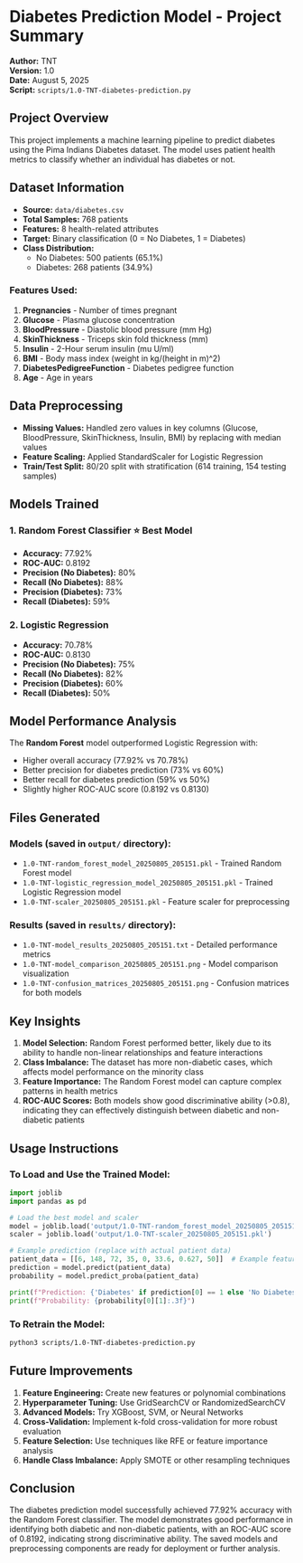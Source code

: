 # Diabetes Prediction Model - Project Summary

**Author:** TNT  
**Version:** 1.0  
**Date:** August 5, 2025  
**Script:** `scripts/1.0-TNT-diabetes-prediction.py`

## Project Overview

This project implements a machine learning pipeline to predict diabetes using the Pima Indians Diabetes dataset. The model uses patient health metrics to classify whether an individual has diabetes or not.

## Dataset Information

- **Source:** `data/diabetes.csv`
- **Total Samples:** 768 patients
- **Features:** 8 health-related attributes
- **Target:** Binary classification (0 = No Diabetes, 1 = Diabetes)
- **Class Distribution:** 
  - No Diabetes: 500 patients (65.1%)
  - Diabetes: 268 patients (34.9%)

### Features Used:
1. **Pregnancies** - Number of times pregnant
2. **Glucose** - Plasma glucose concentration
3. **BloodPressure** - Diastolic blood pressure (mm Hg)
4. **SkinThickness** - Triceps skin fold thickness (mm)
5. **Insulin** - 2-Hour serum insulin (mu U/ml)
6. **BMI** - Body mass index (weight in kg/(height in m)^2)
7. **DiabetesPedigreeFunction** - Diabetes pedigree function
8. **Age** - Age in years

## Data Preprocessing

- **Missing Values:** Handled zero values in key columns (Glucose, BloodPressure, SkinThickness, Insulin, BMI) by replacing with median values
- **Feature Scaling:** Applied StandardScaler for Logistic Regression
- **Train/Test Split:** 80/20 split with stratification (614 training, 154 testing samples)

## Models Trained

### 1. Random Forest Classifier ⭐ **Best Model**
- **Accuracy:** 77.92%
- **ROC-AUC:** 0.8192
- **Precision (No Diabetes):** 80%
- **Recall (No Diabetes):** 88%
- **Precision (Diabetes):** 73%
- **Recall (Diabetes):** 59%

### 2. Logistic Regression
- **Accuracy:** 70.78%
- **ROC-AUC:** 0.8130
- **Precision (No Diabetes):** 75%
- **Recall (No Diabetes):** 82%
- **Precision (Diabetes):** 60%
- **Recall (Diabetes):** 50%

## Model Performance Analysis

The **Random Forest** model outperformed Logistic Regression with:
- Higher overall accuracy (77.92% vs 70.78%)
- Better precision for diabetes prediction (73% vs 60%)
- Better recall for diabetes prediction (59% vs 50%)
- Slightly higher ROC-AUC score (0.8192 vs 0.8130)

## Files Generated

### Models (saved in `output/` directory):
- `1.0-TNT-random_forest_model_20250805_205151.pkl` - Trained Random Forest model
- `1.0-TNT-logistic_regression_model_20250805_205151.pkl` - Trained Logistic Regression model
- `1.0-TNT-scaler_20250805_205151.pkl` - Feature scaler for preprocessing

### Results (saved in `results/` directory):
- `1.0-TNT-model_results_20250805_205151.txt` - Detailed performance metrics
- `1.0-TNT-model_comparison_20250805_205151.png` - Model comparison visualization
- `1.0-TNT-confusion_matrices_20250805_205151.png` - Confusion matrices for both models

## Key Insights

1. **Model Selection:** Random Forest performed better, likely due to its ability to handle non-linear relationships and feature interactions
2. **Class Imbalance:** The dataset has more non-diabetic cases, which affects model performance on the minority class
3. **Feature Importance:** The Random Forest model can capture complex patterns in health metrics
4. **ROC-AUC Scores:** Both models show good discriminative ability (>0.8), indicating they can effectively distinguish between diabetic and non-diabetic patients

## Usage Instructions

### To Load and Use the Trained Model:
```python
import joblib
import pandas as pd

# Load the best model and scaler
model = joblib.load('output/1.0-TNT-random_forest_model_20250805_205151.pkl')
scaler = joblib.load('output/1.0-TNT-scaler_20250805_205151.pkl')

# Example prediction (replace with actual patient data)
patient_data = [[6, 148, 72, 35, 0, 33.6, 0.627, 50]]  # Example features
prediction = model.predict(patient_data)
probability = model.predict_proba(patient_data)

print(f"Prediction: {'Diabetes' if prediction[0] == 1 else 'No Diabetes'}")
print(f"Probability: {probability[0][1]:.3f}")
```

### To Retrain the Model:
```bash
python3 scripts/1.0-TNT-diabetes-prediction.py
```

## Future Improvements

1. **Feature Engineering:** Create new features or polynomial combinations
2. **Hyperparameter Tuning:** Use GridSearchCV or RandomizedSearchCV
3. **Advanced Models:** Try XGBoost, SVM, or Neural Networks
4. **Cross-Validation:** Implement k-fold cross-validation for more robust evaluation
5. **Feature Selection:** Use techniques like RFE or feature importance analysis
6. **Handle Class Imbalance:** Apply SMOTE or other resampling techniques

## Conclusion

The diabetes prediction model successfully achieved 77.92% accuracy with the Random Forest classifier. The model demonstrates good performance in identifying both diabetic and non-diabetic patients, with an ROC-AUC score of 0.8192, indicating strong discriminative ability. The saved models and preprocessing components are ready for deployment or further analysis.
